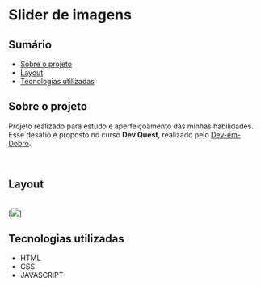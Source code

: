 # Slider de imagens

## Sumário

- [Sobre o projeto](#sobre-o-projeto)
- [Layout](#layout)
- [Tecnologias utilizadas](#tecnologias-utilizadas)

## Sobre o projeto

Projeto realizado para estudo e aperfeiçoamento das minhas habilidades.
Esse desafio é proposto no curso **Dev Quest**, realizado pelo [Dev-em-Dobro](https://www.youtube.com/c/DevemDobro "Site da DevSuperior"). 

<br>

## Layout
<br>
[<img src="./src/images/slider-animation.gif">]


## Tecnologias utilizadas

- HTML
- CSS
- JAVASCRIPT

